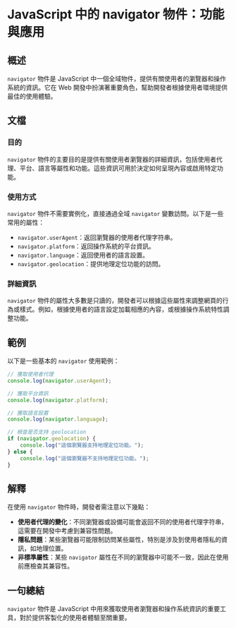 <!--
Meta Description: # JavaScript 中的 navigator 物件：功能與應用 ## 概述 `navigator` 物件是 JavaScript 中一個全域物件，提供有關使用者的瀏覽器和操作系統的資訊。它在 Web 開發中扮演著重要角色，幫助開發者根據使用者環境提供最佳的使用體驗。 ## 文檔 ### 目的 ...
Meta Keywords: navigator, console, log, javascript, geolocation
-->

# JavaScript 中的 navigator 物件：功能與應用

## 概述
`navigator` 物件是 JavaScript 中一個全域物件，提供有關使用者的瀏覽器和操作系統的資訊。它在 Web 開發中扮演著重要角色，幫助開發者根據使用者環境提供最佳的使用體驗。

## 文檔
### 目的
`navigator` 物件的主要目的是提供有關使用者瀏覽器的詳細資訊，包括使用者代理、平台、語言等屬性和功能。這些資訊可用於決定如何呈現內容或啟用特定功能。

### 使用方式
`navigator` 物件不需要實例化，直接通過全域 `navigator` 變數訪問。以下是一些常用的屬性：

- `navigator.userAgent`：返回瀏覽器的使用者代理字符串。
- `navigator.platform`：返回操作系統的平台資訊。
- `navigator.language`：返回使用者的語言設置。
- `navigator.geolocation`：提供地理定位功能的訪問。

### 詳細資訊
`navigator` 物件的屬性大多數是只讀的，開發者可以根據這些屬性來調整網頁的行為或樣式。例如，根據使用者的語言設定加載相應的內容，或根據操作系統特性調整功能。

## 範例
以下是一些基本的 `navigator` 使用範例：

```javascript
// 獲取使用者代理
console.log(navigator.userAgent);

// 獲取平台資訊
console.log(navigator.platform);

// 獲取語言設置
console.log(navigator.language);

// 檢查是否支持 geolocation
if (navigator.geolocation) {
    console.log("這個瀏覽器支持地理定位功能。");
} else {
    console.log("這個瀏覽器不支持地理定位功能。");
}
```

## 解釋
在使用 `navigator` 物件時，開發者需注意以下幾點：

- **使用者代理的變化**：不同瀏覽器或設備可能會返回不同的使用者代理字符串，這需要在開發中考慮到兼容性問題。
- **隱私問題**：某些瀏覽器可能限制訪問某些屬性，特別是涉及到使用者隱私的資訊，如地理位置。
- **非標準屬性**：某些 `navigator` 屬性在不同的瀏覽器中可能不一致，因此在使用前應檢查其兼容性。

## 一句總結
`navigator` 物件是 JavaScript 中用來獲取使用者瀏覽器和操作系統資訊的重要工具，對於提供客製化的使用者體驗至關重要。